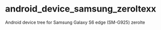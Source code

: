 # android_device_samsung_zeroltexx
Android device tree for Samsung Galaxy S6 edge (SM-G925) zerolte
